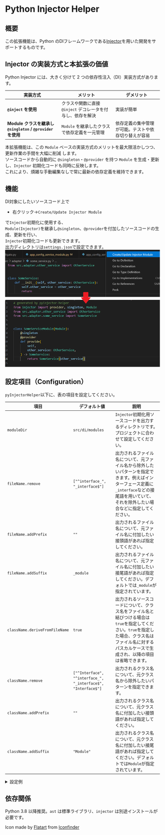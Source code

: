 # Python Injector Helper

## 概要

この拡張機能は、Python のDIフレームワークである[Injector](https://github.com/python-injector/injector)を用いた開発をサポートするものです。

## Injector の実装方式と本拡張の価値

Python Injector には、大きく分けて 2 つの依存性注入（DI）実装方式があります。


|実装方式|メリット|デメリット|
| --- | --- | --- |
| **`@inject` を使用** |クラスや関数に直接 `@inject` デコレータを付与し、依存を解決|実装が簡単|大規模化すると依存の把握・管理が困難|
| **Module クラスを継承し `@singleton` / `@provider` を使用** |`Module` を継承したクラスで依存定義を一元管理|依存定義の集中管理が可能。テストや依存切り替えが容易|実装や修正のたびに `Module` を頻繁に更新する必要があり、手間がかかる|


本拡張機能は、この `Module` ベースの実装方式のメリットを最大限活かしつつ、更新作業の手間を大幅に削減 します。<br>
ソースコードから自動的に `@singleton`・`@provider` を持つ `Module` を生成・更新し、`Injector` 初期化コードも同時に反映します。<br>
これにより、煩雑な手動編集なしで常に最新の依存定義を維持できます。

## 機能

DI対象にしたいソースコード上で
- 右クリック→`Create/Update Injector Module`

で`Injector`初期化に使用する、<br>
`Module(Injector)`を継承し`@singleton`、`@provider`を付加したソースコードの生成、更新を行い、<br>
`Injector`初期化コードも更新できます。<br>
出力ディレクトリは`settings.json`で設定できます。
![extension_image](images/context_menu.png)

## 設定項目（Configuration）
`pyInjectorHelper`以下に、表の項目を設定してください。

|項目|デフォルト値|説明|
| --- | --- | --- |
|`moduleDir`|`src/di/modules`|`Injector`初期化用ソースコードを出力するディレクトリです。プロジェクトに合わせて設定してください。|
|`fileName.remove`|`["^interface_", "_interface$"]`|出力されるファイル名について、元ファイル名から除外したいパターンを指定できます。例えばインターフェース定義に`_interface`などの接尾語を用いていて、それを除外したい場合などに指定してください。|
|`fileName.addPrefix`|`""`|出力されるファイル名について、元ファイル名に付加したい接頭語があれば指定してください。|
|`fileName.addSuffix`|`_module`|出力されるファイル名について、元ファイル名に付加したい接尾語があれば指定してください。デフォルトでは`_module`が指定されています。|
|`className.deriveFromFileName`|`true`|出力されるソースコードについて、クラス名をファイル名と結びつける場合は`true`を指定してください。`true`を指定した場合、クラス名はファイル名に対するパスカルケースで生成され、以降の項目は省略できます。|
|`className.remove`|`["^Interface", "^interface_", "_interface$", "Interface$"]`|出力されるクラス名について、元クラス名から除外したいパターンを指定できます。|
|`className.addPrefix`|`""`|出力されるクラス名について、元クラス名に付加したい接頭語があれば指定してください。|
|`className.addSuffix`|`"Module"`|出力されるクラス名について、元クラス名に付加したい接尾語があれば指定してください。デフォルトでは`Module`が指定されています。|

<details>
<summary>設定例</summary>
<pre><code>
{
  // =====================================================
  // Python Injector Helper 設定 (Japanese)
  // =====================================================
  "pyInjectorHelper": {
    // モジュールファイル出力ディレクトリのパス
    // 例: "src/di/modules"
    "moduleDir": "src/di/modules",
    "fileName": {
      // モジュール名生成前にファイル名から削除する接頭語・接尾語
      // 例: "_interface$"  service_interface.py → service.py
      "remove": ["^interface_", "_interface$"],
      // モジュール名生成時にファイル名へ追加する接頭語
      // 例: "module_"  service.py → module_service.py
      "addPrefix": "",
      // モジュール名生成時にファイル名へ追加する接尾語
      // 例: "_module"  service.py → service_module.py
      "addSuffix": "_module"
    },
    "className": {
      // true の場合、クラス名は接頭語・接尾語処理後のファイル名から生成
      // false の場合、ファイル名とクラス名は独立して処理
      "deriveFromFileName": true,
      // モジュール名生成前にクラス名から削除する接頭語・接尾語
      // 例: "Interface$"  ServiceInterface → Service
      "remove": ["^Interface", "^interface_", "_interface$", "Interface$"],
      // モジュール名生成時にクラス名へ追加する接頭語
      // 例: "Module"  Service → ModuleService
      "addPrefix": "",
      // モジュール名生成時にクラス名へ追加する接尾語
      // 例: "Module"  Service → ServiceModule
      "addSuffix": "Module"
    }
  }
}
</pre></code>
</details>

## 依存関係

Python 3.8 以降推奨。`ast` は標準ライブラリ、`injector` は別途インストールが必要です。


Icon made by [Flatart](https://www.iconfinder.com/Flatart) from [Iconfinder](https://www.iconfinder.com/search?q=python)